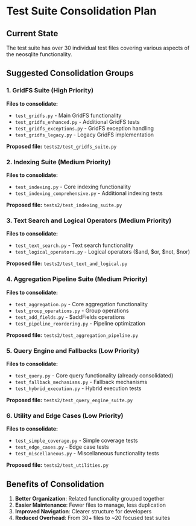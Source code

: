 # Test Suite Consolidation Plan

## Current State
The test suite has over 30 individual test files covering various aspects of the neosqlite functionality.

## Suggested Consolidation Groups

### 1. GridFS Suite (High Priority)
**Files to consolidate:**
- `test_gridfs.py` - Main GridFS functionality
- `test_gridfs_enhanced.py` - Additional GridFS tests  
- `test_gridfs_exceptions.py` - GridFS exception handling
- `test_gridfs_legacy.py` - Legacy GridFS implementation

**Proposed file:** `tests2/test_gridfs_suite.py`

### 2. Indexing Suite (Medium Priority)
**Files to consolidate:**
- `test_indexing.py` - Core indexing functionality
- `test_indexing_comprehensive.py` - Additional indexing tests

**Proposed file:** `tests2/test_indexing_suite.py`

### 3. Text Search and Logical Operators (Medium Priority)
**Files to consolidate:**
- `test_text_search.py` - Text search functionality
- `test_logical_operators.py` - Logical operators ($and, $or, $not, $nor)

**Proposed file:** `tests2/test_text_and_logical.py`

### 4. Aggregation Pipeline Suite (Medium Priority)
**Files to consolidate:**
- `test_aggregation.py` - Core aggregation functionality
- `test_group_operations.py` - Group operations
- `test_add_fields.py` - $addFields operations
- `test_pipeline_reordering.py` - Pipeline optimization

**Proposed file:** `tests2/test_aggregation_pipeline.py`

### 5. Query Engine and Fallbacks (Low Priority)
**Files to consolidate:**
- `test_query.py` - Core query functionality (already consolidated)
- `test_fallback_mechanisms.py` - Fallback mechanisms
- `test_hybrid_execution.py` - Hybrid execution tests

**Proposed file:** `tests2/test_query_engine_suite.py`

### 6. Utility and Edge Cases (Low Priority)
**Files to consolidate:**
- `test_simple_coverage.py` - Simple coverage tests
- `test_edge_cases.py` - Edge case tests
- `test_miscellaneous.py` - Miscellaneous functionality tests

**Proposed file:** `tests2/test_utilities.py`

## Benefits of Consolidation

1. **Better Organization**: Related functionality grouped together
2. **Easier Maintenance**: Fewer files to manage, less duplication
3. **Improved Navigation**: Clearer structure for developers
4. **Reduced Overhead**: From 30+ files to ~20 focused test suites